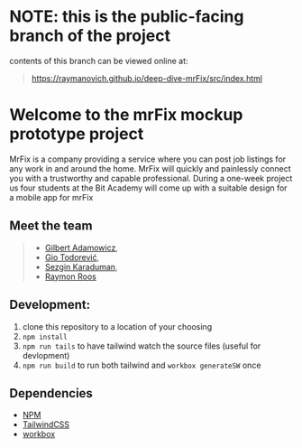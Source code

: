 # NOTE: this is the public-facing branch of the project

contents of this branch can be viewed online at:
> https://raymanovich.github.io/deep-dive-mrFix/src/index.html

# Welcome to the mrFix mockup prototype project

MrFix is a company providing a service where you can post job listings for any work in and 
around the home. MrFix will quickly and painlessly connect you with a trustworthy and 
capable professional. During a one-week project us four students at the Bit Academy will 
come up with a suitable design for a mobile app for mrFix

## Meet the team

> - [Gilbert Adamowicz](https://github.com/GilbertAdamowicz),
> - [Gio Todorević](https://github.com/Ssteengohan),
> - [Sezgin Karaduman](https://github.com/Sezgin3880),
> - [Raymon Roos](https://github.com/Raymanovich)

## Development: 

1. clone this repository to a location of your choosing
2. `npm install`
3. `npm run tails` to have tailwind watch the source files (useful for devlopment)
4. `npm run build` to run both tailwind and `workbox generateSW` once

## Dependencies

- [NPM](https://www.npmjs.com/)
- [TailwindCSS](https://tailwindcss.com/)
- [workbox](https://developer.chrome.com/docs/workbox/the-ways-of-workbox/)
